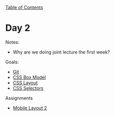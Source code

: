 [Table of Contents](/README.md)

# Day 2

Notes:
* Why are we doing joint lecture the first week?

Goals:
* [Git](https://try.github.io/levels/1/challenges/1)
* [CSS Box Model](/css-box-model/README.md)
* [CSS Layout](/css-box-model/README.md)
* [CSS Selectors](/css-selectors/README.md)

Assignments
* [Mobile Layout 2](https://github.com/TIY-Austin-Front-End-Engineering/mobile-layout-2)